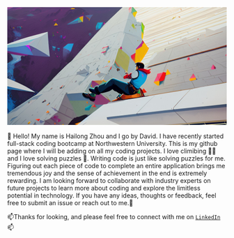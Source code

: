 <img src='./images/banner.jpeg' style="Height:50%;">

🌱 Hello! My name is Hailong Zhou and I go by David. I have recently started full-stack coding bootcamp at Northwestern University. This is my github page where I will be adding on all my coding projects. I love climibing 🧗‍♀️ and I love solving puzzles 🧩. Writing code is just like solving puzzles for me. Figuring out each piece of code to complete an entire application brings me tremendous joy and the sense of achievement in the end is extremely rewarding. I am looking forward to collaborate with industry experts on future projects to learn more about coding and explore the limitless potential in technology. If you have any ideas, thoughts or feedback, feel free to submit an issue or reach out to me.🌱

📫Thanks for looking, and please feel free to connect with me on [`LinkedIn`](https://www.linkedin.com/in/hailong-zhou-5237b845/)📫

<!--
**ChgDave/ChgDave** is a ✨ _special_ ✨ repository because its `README.md` (this file) appears on your GitHub profile.

Here are some ideas to get you started:

- 🔭 I’m currently working on ...
- 🌱 I’m currently learning ...
- 👯 I’m looking to collaborate on ...
- 🤔 I’m looking for help with ...
- 💬 Ask me about ...
- 📫 How to reach me: ...
- 😄 Pronouns: ...
- ⚡ Fun fact: ...
  -->
